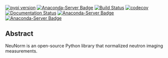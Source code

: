 [![pypi version](https://img.shields.io/pypi/v/neunorm.svg)](https://pypi.python.org/pypi/neunorm)
[![Anaconda-Server Badge](https://anaconda.org/neutronimaging/neunorm/badges/version.svg)](https://anaconda.org/neutronimaging/neunorm)
[![Build Status](https://travis-ci.org/scikit-beam/NeuNorm.svg?branch=master)](https://travis-ci.org/scikit-beam/NeuNorm)
[![codecov](https://codecov.io/gh/ornlneutronimaging/NeuNorm/branch/master/graph/badge.svg)](https://codecov.io/gh/ornlneutronimaging/NeuNorm)
[![Documentation Status](https://readthedocs.org/projects/neunorm/badge/?version=latest)](http://neunorm.readthedocs.io/en/latest/?badge=latest)
[![Anaconda-Server Badge](https://anaconda.org/neutronimaging/neunorm/badges/latest_release_date.svg)](https://anaconda.org/neutronimaging/neunorm)
[![Anaconda-Server Badge](https://anaconda.org/neutronimaging/neunorm/badges/downloads.svg)](https://anaconda.org/neutronimaging/neunorm)

Abstract
--------

NeuNorm is an open-source Python library that normalized neutron imaging measurements. 


